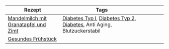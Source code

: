 | Rezept                                                                                                                          | Tags                                                                                                                                                                                                                                                                                                                                 |     |     |     |     |
| ------------------------------------------------------------------------------------------------------------------------------- | ------------------------------------------------------------------------------------------------------------------------------------------------------------------------------------------------------------------------------------------------------------------------------------------------------------------------------------ | --- | --- | --- | --- |
| [Mandelmilch mit Granatapfel und Zimt](https://www.diabetesade.com/allgemeine-themen/mandelmilch-mit-granatapfel-und-zimt.html) | [Diabetes Typ I](../Menschlicher%20Körper/Leiden/Diabetes/Diabetes%20Typ%201/Diabetes%20Typ%20I.md), [Diabetes Typ 2](../Menschlicher%20Körper/Leiden/Diabetes/Diabetes%20Typ%202.md), [Diabetes](../Menschlicher%20Körper/Leiden/Diabetes/Diabetes.md), Anti Aging, Blutzuckerstabil |     |     |     |     |
| [Gesundes Frühstück](https://www.youtube.com/watch?v=nsJUnYLfNNU )                                                              |                                                                                                                                                                                                                                                                                                                                      |     |     |     |     |
